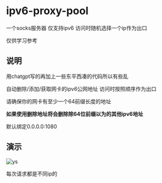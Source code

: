 # ipv6-proxy-pool
一个socks服务器 仅支持ipv6 访问时随机选择一个ip作为出口

仅供学习参考

## 说明
用chatgpt写的再加上一些东平西凑的代码所以有些乱

自动删除/添加/获取网卡的ipv6公网地址 访问时按照顺序作为出口

请确保你的网卡有至少一个64前缀长度的地址

__如果使用删除地址将会删除除64位前缀以为的其他ipv6地址__

默认绑定0.0.0.0:1080

## 演示
![ys](https://github.com/stmtc233/ipv6-proxy-pool/blob/e18f0033c9b5c21a41fdec4613f67e8059582896/ys.gif)

每次请求都是不同ip的
